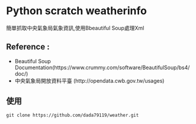 # Python scratch weatherinfo

簡單抓取中央氣象局氣象資訊,使用Bbeautiful Soup處理Xml

## Reference :
<ul>
<li>Beautiful Soup Documentation(https://www.crummy.com/software/BeautifulSoup/bs4/doc/)</li>
<li>中央氣象局開放資料平臺 (http://opendata.cwb.gov.tw/usages)</li>
</ul>

## 使用

```
git clone https://github.com/dada79119/weather.git
```
